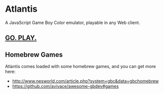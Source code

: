 # Atlantis

A JavaScript Game Boy Color emulator, playable in any Web client.

## [GO. PLAY.](https://brianblakely.github.io/atlantis/)

## Homebrew Games

Atlantis comes loaded with some homebrew games, and you can get more here:
* http://www.nesworld.com/article.php?system=gbc&data=gbchomebrew
* https://github.com/avivace/awesome-gbdev#games
